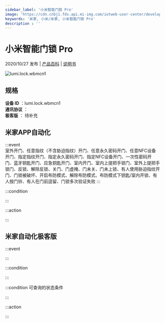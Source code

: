 ```yaml
---
sidebar_label: '小米智能门锁 Pro'
image: 'https://cdn.cnbj1.fds.api.mi-img.com/iotweb-user-center/developer_1679071134753d6lDBIII.png?GalaxyAccessKeyId=AKVGLQWBOVIRQ3XLEW&Expires=9223372036854775807&Signature=9nBE5JUtgbGomvuuBmuup68fOv8='
keywords: '米家, 小米/米家, 小米智能门锁 Pro'
description : ''
---
```

# 小米智能门锁 Pro

2020/10/27 发布 | [产品百科](https://home.mi.com/webapp/content/baike/product/index.html?model=lumi.lock.wbmcn1/) | [说明书](https://home.mi.com/views/introduction.html?model=lumi.lock.wbmcn1&region=cn)

![lumi.lock.wbmcn1](https://cdn.cnbj1.fds.api.mi-img.com/iotweb-user-center/developer_1679071134753d6lDBIII.png?GalaxyAccessKeyId=AKVGLQWBOVIRQ3XLEW&Expires=9223372036854775807&Signature=9nBE5JUtgbGomvuuBmuup68fOv8=)

## 规格  
> 
**设备 ID** ：lumi.lock.wbmcn1  
**通讯协议** ：  
**极客版**  ： 待补充 


## 米家APP自动化  

:::event  
室外开门、任意指纹（不含胁迫指纹）开门、任意永久密码开门、任意NFC设备开门、指定指纹开门、指定永久密码开门、指定NFC设备开门、一次性密码开门、蓝牙钥匙开门、应急钥匙开门、室内开门、室内上提把手锁门、室外上提把手锁门、反锁、解除反锁、关门、门虚掩、门未关、门未上锁、有人使用胁迫指纹开门、门锁被破坏、开启布防模式、解除布防模式、布防模式下钥匙/室内开锁、有人按门铃、有人在门前逗留、门锁多次验证失败
:::

:::condition  

:::

:::action   

:::

## 米家自动化极客版  

:::event  

:::

:::condition  

:::

:::condition 可查询的状态条件  

:::

:::action  

:::

        
